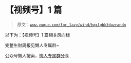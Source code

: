 # 【视频号】1 篇

> 原文：[`www.yuque.com/for_lazy/wind/hqxlghk3duzrandn`](https://www.yuque.com/for_lazy/wind/hqxlghk3duzrandn)

以下为：【视频号】1 篇相关风向标

完整生财周报见懒人专属群~

公众号懒人搜索，[懒人专属群分享](https://lazybook.fun/#/blog/group)